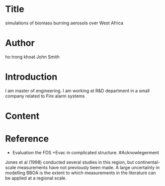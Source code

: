 # Title 
 simulations of biomass burning aerosols over West Africa

# Author
 ho trong khoat
 John Smith

# Introduction 
I am master of engineering. I am working at R&D department in a small company related to Fire alarm systems

# Content
# Reference
 - Evaluation the FDS +Evac in complicated structure. 
#Acknowlegerment

Jones et al (1998) conducted several studies in this region,
but continental-scale measurements have not previously been made.
A large uncertainty in modelling BBOA is the extent to which
measurements in the literature can be applied at a regional scale.